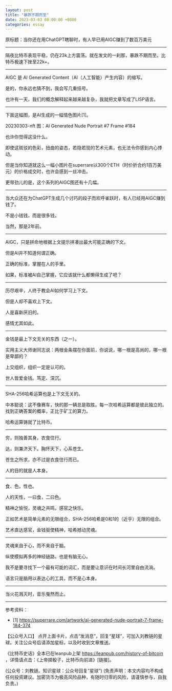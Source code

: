 ```yaml
---
layout: post
title: "暴跌不期而至"
date: 2023-03-03 08:00:00 +0800
categories: essay
---
```


原标题：当你还在用ChatGPT瞎聊时，有人早已用AIGC赚到了数百万美元

* * *

隔夜比特币表现平稳，仍在23k上方震荡。就在发文的一刹那，暴跌不期而至。比特币极速下挫至22k+。

* * *

AIGC 是 AI Generated Content（AI（人工智能）产生内容）的缩写。

是的，你永远也猜不到，我会写几重括号。

也许有一天，我们的概念解释起来越来越复杂，我就把文章写成了LISP语言。

* * *

下面这幅图，是AI生成的一幅情色图片[1]。

20230303-nft
图：AI Generated Nude Portrait #7 Frame #184

也许你觉得这没什么。

即使这斑驳的色彩，扭曲的姿态，若隐若现的艺术元素，也无法令你感到内心悸动。

但是当你知道就这么一幅小图片在superrare以300个ETH（时价折合约1百万美元）的价格成交时，也许会感到一丝冲击。

更带劲儿的是，这个系列的AIGC图还有十几幅。

* * *

当大众还在为ChatGPT生成几个讨巧的段子而欢呼雀跃时，有人已经用AIGC赚到钱了。

不是小钱钱，而是很多钱。

当然，那是2年前。

* * *

AIGC，只是拼命地根据上文提示拼凑出最大可能正确的下文。

但是AI并不知道何谓正确。

正确的标准，掌握在人的手里。

如果，标准被AI自己掌握，它应该就什么都懒得生成了吧？

* * *

历尽艰辛，人终于教会AI如何学习上下文。

但是人却不喜欢上下文。

人是喜新厌旧的。

感情尤其如此。

* * *

金钱是最上下文无关的东西（之一）。

实用主义大师谢同志说：两根金条摆在你面前，你说说，哪一根是高尚的，哪一根是卑鄙的？

上交组织，组织一定是认可的。

世人皆爱金钱。笃定、深沉。

* * *

SHA-256哈希运算也是上下文无关的。

中本聪说：这不像赛车，快的那一辆总是取胜。每一次哈希运算都是彼此独立的。找到正确答案的概率，正比于矿工的算力。

哈希运算铸就了比特币。

* * *

穷，则独善其身。衣食住行。

达，则兼济天下。胸怀天下，心系苍生。

苍生之所求，亦不过是衣食住行而已。

人的目的就是人本身。

* * *

食、色，性也。

人的天性，一曰食，二曰色。

精神之愉悦，灵魂之共鸣，感官之快乐。

正如艺术是简单元素的无限组合，SHA-256哈希是0和1的（近乎）无限的组合。

艺术直达感官，金钱驱使精神，哈希撼动灵魂。

* * *

灵魂来自于心，而不来自于脑。

纵使模拟再多的神经链路，也是有脑无心。

我不是要寻找下一个最有可能的词汇，而是要让意识在时间长河里自由流淌。

语言只是脑用以表达心的工具，而不是心本身。

* * *

当火花溅灭时，音乐戛然而止。

* * *

参考资料：
- [1] https://superrare.com/artwork/ai-generated-nude-portrait-7-frame-184-374

【公众号入口】
点开上面卡片，点击“发消息”，回复“星球”，可加入刘教链的星球。关注公众号后请添加星标，以及时收到文章推送。

《比特币史话》全本已在leanpub上架 https://leanpub.com/history-of-bitcoin ，详情请点击：《上帝掷骰子，比特币向前进》[链接]。

(公众号：刘教链。知识星球：公众号回复“星球”)
(免责声明：本文内容均不构成任何投资建议。加密货币为极高风险品种，有随时归零的风险，请谨慎参与，自我负责。)
